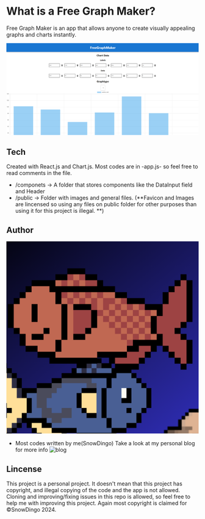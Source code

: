# What is a Free Graph Maker?
Free Graph Maker is an app that allows anyone to create visually appealing graphs and charts instantly.

![App preview](public/App.png)
## Tech
Created with React.js and Chart.js.
Most codes are in -app.js- so feel free to read comments in the file.
* /componets -> A folder that stores components like the DataInput field and Header
* /public -> Folder with images and general files. (**Favicon and Images are lincensed so using any files on public folder for other purposes than using it for this project is illegal. **)

## Author
![Author icon with fish](public/icon.png)
* Most codes written by me(SnowDingo)
Take a look at my personal blog for more info
![blog](https://binary-fish.vercel.app/)

## Lincense
This project is a personal project. It doesn't mean that this project has copyright, and illegal copying of the code and the app is not allowed. 
Cloning and improving/fixing issues in this repo is allowed, so feel free to help me with improving this project.
Again most copyright is claimed for ©SnowDingo 2024.
